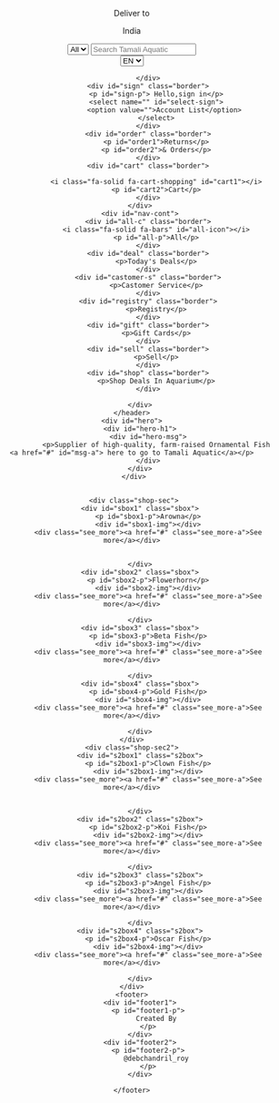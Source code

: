 <!DOCTYPE html>
<html lang="en">
<head>
    <meta charset="UTF-8">
    <meta name="viewport" content="width=device-width, initial-scale=1.0">
    <title>Tamali Aquatic</title>
    <link rel="stylesheet" href="https://cdnjs.cloudflare.com/ajax/libs/font-awesome/6.5.2/css/all.min.css" integrity="sha512-SnH5WK+bZxgPHs44uWIX+LLJAJ9/2PkPKZ5QiAj6Ta86w+fsb2TkcmfRyVX3pBnMFcV7oQPJkl9QevSCWr3W6A==" crossorigin="anonymous" referrerpolicy="no-referrer" />
    <link rel="stylesheet" href="Tamali_Aquatic.css">
</head>
<body class="bg">
    <header>
        <div id="navbar" >
            <div id="nav-logo" class="border">
                <div id="logo"></div>
            </div>
            <div id="nav-add" class="border">
                <p id="add-first">Deliver to</p>
                <div id="add-icon">
                    <i class="fa-solid fa-location-dot"></i>
                    <p id="add-sec"> India</p>
                </div>
            </div>
            <div id="nav-search">
                <select name="" id="search-select">
                    <option value="">All</option>
                </select>
                <input type="text" placeholder="Search Tamali Aquatic" id="serach-input">
                <div id="search-icon">
                    <i class="fa-solid fa-magnifying-glass" id="sc01"></i>
                </div>
            </div>
            <div id="lang" class="border">
                <div id="flag"><i class="fa-solid fa-language"></i></div>
                <select name="" id="lang-select">
                    <option value="" id="flag-op">EN</option>
                </select>


            </div>
            <div id="sign" class="border">
                <p id="sign-p"> Hello,sign in</p>
                <select name="" id="select-sign">
                    <option value="">Account List</option>
                </select>
            </div>
            <div id="order" class="border">
                <p id="order1">Returns</p>
                <p id="order2">& Orders</p>
            </div>
            <div id="cart" class="border">
                
                <i class="fa-solid fa-cart-shopping" id="cart1"></i>
                <p id="cart2">Cart</p>
            </div>
        </div>
        <div id="nav-cont">
            <div id="all-c" class="border">
                <i class="fa-solid fa-bars" id="all-icon"></i>
                <p id="all-p">All</p>
            </div>
            <div id="deal" class="border">
                <p>Today's Deals</p>
            </div>
            <div id="castomer-s" class="border">
                <p>Castomer Service</p>
            </div>
            <div id="registry" class="border">
                <p>Registry</p>
            </div>
            <div id="gift" class="border">
                <p>Gift Cards</p>
            </div>
            <div id="sell" class="border">
                <p>Sell</p>
            </div>
            <div id="shop" class="border">
                <p>Shop Deals In Aquarium</p>
            </div>
            
        </div>
    </header>
    <div id="hero">
        <div id="hero-h1">
            <div id="hero-msg">
                <p>Supplier of high-quality, farm-raised Ornamental Fish <a href="#" id="msg-a"> here to go to Tamali Aquatic</a></p>
            </div>
        </div>
     </div>


     <div class="shop-sec">
        <div id="sbox1" class="sbox">
            <p id="sbox1-p">Arowna</p>
            <div id="sbox1-img"></div>
            <div class="see_more"><a href="#" class="see_more-a">See more</a></div>


        </div>
        <div id="sbox2" class="sbox">
            <p id="sbox2-p">Flowerhorn</p>
            <div id="sbox2-img"></div>
            <div class="see_more"><a href="#" class="see_more-a">See more</a></div>

        </div>
        <div id="sbox3" class="sbox">
            <p id="sbox3-p">Beta Fish</p>
            <div id="sbox3-img"></div>
            <div class="see_more"><a href="#" class="see_more-a">See more</a></div>

        </div>
        <div id="sbox4" class="sbox">
            <p id="sbox4-p">Gold Fish</p>
            <div id="sbox4-img"></div>
            <div class="see_more"><a href="#" class="see_more-a">See more</a></div>

        </div>
    </div>
    <div class="shop-sec2">
        <div id="s2box1" class="s2box">
            <p id="s2box1-p">Clown Fish</p>
            <div id="s2box1-img"></div>
            <div class="see_more"><a href="#" class="see_more-a">See more</a></div>


        </div>
        <div id="s2box2" class="s2box">
            <p id="s2box2-p">Koi Fish</p>
            <div id="s2box2-img"></div>
            <div class="see_more"><a href="#" class="see_more-a">See more</a></div>

        </div>
        <div id="s2box3" class="s2box">
            <p id="s2box3-p">Angel Fish</p>
            <div id="s2box3-img"></div>
            <div class="see_more"><a href="#" class="see_more-a">See more</a></div>

        </div>
        <div id="s2box4" class="s2box">
            <p id="s2box4-p">Oscar Fish</p>
            <div id="s2box4-img"></div>
            <div class="see_more"><a href="#" class="see_more-a">See more</a></div>

        </div>
    </div>
    <footer>
        <div id="footer1">
            <p id="footer1-p">
                Created By
            </p>
        </div>
        <div id="footer2">
            <p id="footer2-p">
                @debchandril_roy
            </p>
        </div>
        
    </footer>

</body>
</html>
